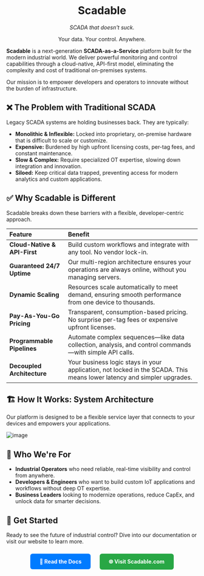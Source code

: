 <h1 align="center">Scadable</h1>
<p align="center"><em>SCADA that doesn't suck.</em></p>
<p align="center">Your data. Your control. Anywhere.</p>



**Scadable** is a next-generation **SCADA-as-a-Service** platform built for the modern industrial world. We deliver powerful monitoring and control capabilities through a cloud-native, API-first model, eliminating the complexity and cost of traditional on-premises systems.

Our mission is to empower developers and operators to innovate without the burden of infrastructure.



## ❌ The Problem with Traditional SCADA

Legacy SCADA systems are holding businesses back. They are typically:

* **Monolithic & Inflexible:** Locked into proprietary, on-premise hardware that is difficult to scale or customize.
* **Expensive:** Burdened by high upfront licensing costs, per-tag fees, and constant maintenance.
* **Slow & Complex:** Require specialized OT expertise, slowing down integration and innovation.
* **Siloed:** Keep critical data trapped, preventing access for modern analytics and custom applications.



## ✅ Why Scadable is Different

Scadable breaks down these barriers with a flexible, developer-centric approach.

| Feature                          | Benefit                                                                                               |
| :------------------------------- | :---------------------------------------------------------------------------------------------------- |
| **Cloud-Native & API-First** | Build custom workflows and integrate with any tool. No vendor lock-in.                                |
| **Guaranteed 24/7 Uptime** | Our multi-region architecture ensures your operations are always online, without you managing servers.  |
| **Dynamic Scaling** | Resources scale automatically to meet demand, ensuring smooth performance from one device to thousands. |
| **Pay-As-You-Go Pricing** | Transparent, consumption-based pricing. No surprise per-tag fees or expensive upfront licenses.        |
| **Programmable Pipelines** | Automate complex sequences—like data collection, analysis, and control commands—with simple API calls. |
| **Decoupled Architecture** | Your business logic stays in your application, not locked in the SCADA. This means lower latency and simpler upgrades. |



## 🏗️ How It Works: System Architecture

Our platform is designed to be a flexible service layer that connects to your devices and empowers your applications.

<img alt="image" src="https://github.com/user-attachments/assets/f242070b-1790-4c49-b072-aafa2fd01042" />



## 🚀 Who We're For

* **Industrial Operators** who need reliable, real-time visibility and control from anywhere.
* **Developers & Engineers** who want to build custom IoT applications and workflows without deep OT expertise.
* **Business Leaders** looking to modernize operations, reduce CapEx, and unlock data for smarter decisions.



## 🏁 Get Started

Ready to see the future of industrial control? Dive into our documentation or visit our website to learn more.

<p align="center">
  <a href="https://docs.scadable.com" style="display:inline-block; margin: 10px; padding:12px 24px; background-color:#007BFF; color:white; border-radius:6px; text-decoration:none; font-weight:bold;">
    📖 Read the Docs
  </a>
  <a href="https://scadable.com" style="display:inline-block; margin: 10px; padding:12px 24px; background-color:#28A745; color:white; border-radius:6px; text-decoration:none; font-weight:bold;">
    🌐 Visit Scadable.com
  </a>
</p>

